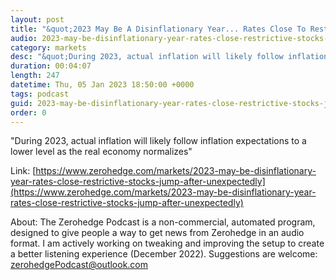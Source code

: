 ```yaml
---
layout: post
title: "&quot;2023 May Be A Disinflationary Year... Rates Close To Restrictive&quot;: Stocks Jump After Unexpectedly Dovish Bullard Comments"
audio: 2023-may-be-disinflationary-year-rates-close-restrictive-stocks-jump-after-unexpectedly-0
category: markets
desc: "&quot;During 2023, actual inflation will likely follow inflation expectations to a lower level as the real economy normalizes&quot;"
duration: 00:04:07
length: 247
datetime: Thu, 05 Jan 2023 18:50:00 +0000
tags: podcast
guid: 2023-may-be-disinflationary-year-rates-close-restrictive-stocks-jump-after-unexpectedly-0
order: 0
---
```

&quot;During 2023, actual inflation will likely follow inflation expectations to a lower level as the real economy normalizes&quot;

Link: [https://www.zerohedge.com/markets/2023-may-be-disinflationary-year-rates-close-restrictive-stocks-jump-after-unexpectedly](https://www.zerohedge.com/markets/2023-may-be-disinflationary-year-rates-close-restrictive-stocks-jump-after-unexpectedly)

About: The Zerohedge Podcast is a non-commercial, automated program, designed to give people a way to get news from Zerohedge in an audio format.  I am actively working on tweaking and improving the setup to create a better listening experience (December 2022).  Suggestions are welcome: [zerohedgePodcast@outlook.com](mailto:zerohedgePodcast@outlook.com)